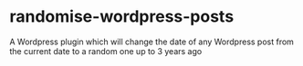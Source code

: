 # randomise-wordpress-posts
A Wordpress plugin which will change the date of any Wordpress post from the current date to a random one up to 3 years ago
